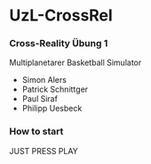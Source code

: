 # UzL-CrossRel

### Cross-Reality Übung 1
Multiplanetarer Basketball Simulator

- Simon Alers
- Patrick Schnittger
- Paul Siraf
- Philipp Uesbeck

### How to start
JUST PRESS PLAY
